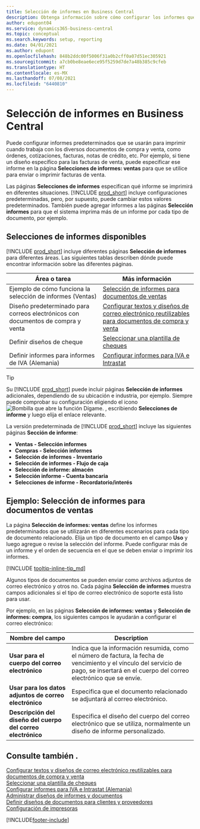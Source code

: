 ```yaml
---
title: Selección de informes en Business Central
description: Obtenga información sobre cómo configurar los informes que utiliza para imprimir varios tipos de documentos en Business Central.
author: edupont04
ms.service: dynamics365-business-central
ms.topic: conceptual
ms.search.keywords: setup, reporting
ms.date: 04/01/2021
ms.author: edupont
ms.openlocfilehash: 848b2ddc00f5006f31a0b2cff0a07d51ec305921
ms.sourcegitcommit: a7cb0be8eae6ece95f5259d7de7a48b385c9cfeb
ms.translationtype: HT
ms.contentlocale: es-MX
ms.lasthandoff: 07/08/2021
ms.locfileid: "6440810"
---
```

# <a name="report-selection-in-business-central"></a>Selección de informes en Business Central

Puede configurar informes predeterminados que se usarán para imprimir cuando trabaja con los diversos documentos de compra y venta, como órdenes, cotizaciones, facturas, notas de crédito, etc. Por ejemplo, si tiene un diseño específico para las facturas de venta, puede especificar ese informe en la página **Selecciones de informes: ventas** para que se utilice para enviar o imprimir facturas de venta.  

Las páginas **Selecciones de informes** especifican qué informe se imprimirá en diferentes situaciones. [!INCLUDE [prod_short](includes/prod_short.md)] incluye configuraciones predeterminadas, pero, por supuesto, puede cambiar estos valores predeterminados. También puede agregar informes a las páginas **Selección informes** para que el sistema imprima más de un informe por cada tipo de documento, por ejemplo.  

## <a name="available-report-selections"></a>Selecciones de informes disponibles

[!INCLUDE [prod_short](includes/prod_short.md)] incluye diferentes páginas **Selección de informes** para diferentes áreas. Las siguientes tablas describen dónde puede encontrar información sobre las diferentes páginas.  

|Área o tarea  |Más información|
|--------------|----------|
|Ejemplo de cómo funciona la selección de informes (Ventas)|[Selección de informes para documentos de ventas](#example-report-selection-for-sales-documents)|
|Diseño predeterminado para correos electrónicos con documentos de compra y venta  |[Configurar textos y diseños de correo electrónico reutilizables para documentos de compra y venta](admin-how-setup-email.md#set-up-reusable-email-texts-and-layouts-for-sales-and-purchase-documents) |
|Definir diseños de cheque     |[Seleccionar una plantilla de cheques](finance-how-define-check-layouts.md) |
|Definir informes para informes de IVA (Alemania)|[Configurar informes para IVA e Intrastat](LocalFunctionality/Germany/how-to-set-up-reports-for-vat-and-intrastat.md) |

> [!TIP]
> Su [!INCLUDE [prod_short](includes/prod_short.md)] puede incluir páginas **Selección de informes** adicionales, dependiendo de su ubicación e industria, por ejemplo. Siempre puede comprobar su configuración eligiendo el icono ![Bombilla que abre la función Dígame.](media/ui-search/search_small.png "Dígame qué desea hacer") , escribiendo **Selecciones de informe** y luego elija el enlace relevante.

La versión predeterminada de [!INCLUDE [prod_short](includes/prod_short.md)] incluye las siguientes páginas **Sección de informe**:

* **Ventas - Selección informes**  
* **Compras - Selección informes**  
* **Selección de informes - Inventario**  
* **Selección de informes - Flujo de caja**  
* **Selección de informe: almacén**  
* **Selección informe - Cuenta bancaria**  
* **Selecciones de informe - Recordatorio/interés**  

## <a name="example-report-selection-for-sales-documents"></a>Ejemplo: Selección de informes para documentos de ventas

La página **Selección de informes: ventas** define los informes predeterminados que se utilizarán en diferentes escenarios para cada tipo de documento relacionado. Elija un tipo de documento en el campo **Uso** y luego agregue o revise la selección del informe. Puede configurar más de un informe y el orden de secuencia en el que se deben enviar o imprimir los informes.  

[!INCLUDE [tooltip-inline-tip_md](includes/tooltip-inline-tip_md.md)]

Algunos tipos de documentos se pueden enviar como archivos adjuntos de correo electrónico y otros no. Cada página **Selección de informes** muestra campos adicionales si el tipo de correo electrónico de soporte está listo para usar.  

Por ejemplo, en las páginas **Selección de informes: ventas** y **Selección de informes: compra**, los siguientes campos le ayudarán a configurar el correo electrónico:

|Nombre del campo |Description  |
|-----------|-------------|
|**Usar para el cuerpo del correo electrónico**| Indica que la información resumida, como el número de factura, la fecha de vencimiento y el vínculo del servicio de pago, se insertará en el cuerpo del correo electrónico que se envíe.        |
|**Usar para los datos adjuntos de correo electrónico**| Especifica que el documento relacionado se adjuntará al correo electrónico.|
|**Descripción del diseño del cuerpo del correo electrónico**|Especifica el diseño del cuerpo del correo electrónico que se utiliza, normalmente un diseño de informe personalizado. |

## <a name="see-also"></a>Consulte también .

[Configurar textos y diseños de correo electrónico reutilizables para documentos de compra y venta](admin-how-setup-email.md#set-up-reusable-email-texts-and-layouts-for-sales-and-purchase-documents)  
[Seleccionar una plantilla de cheques](finance-how-define-check-layouts.md)  
[Configurar informes para IVA e Intrastat (Alemania)](LocalFunctionality/Germany/how-to-set-up-reports-for-vat-and-intrastat.md)  
[Administrar diseños de informes y documentos](ui-manage-report-layouts.md)  
[Definir diseños de documentos para clientes y proveedores](ui-define-customer-vendor-document-layouts.md)  
[Configuración de impresoras](ui-specify-printer-selection-reports.md)  


[!INCLUDE[footer-include](includes/footer-banner.md)]